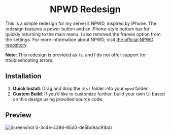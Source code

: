 <h1 align="center">
NPWD Redesign
</h1>


This is a simple redesign for my server’s NPWD, inspired by iPhone. The redesign features a power button and an iPhone-style bottom bar for quickly returning to the main menu. I also removed the frames option from the settings. For more information about NPWD, visit [the official NPWD repository](https://github.com/project-error/npwd).

**Note**: This redesign is provided as-is, and I do not offer support for troubleshooting errors.

## Installation

1. **Quick Install**: Drag and drop the `dist` folder into your `npwd` folder.
2. **Custom Build**: If you’d like to customize further, build your own UI based on this design using provided source code.

## Preview

![Screenshot](https://github.com/user-attachments/assets/9fa9bbce-da02-4766-aae7-1054623ae54b)
0-3c4e-4386-85d0-de5bd9ac91bd)
